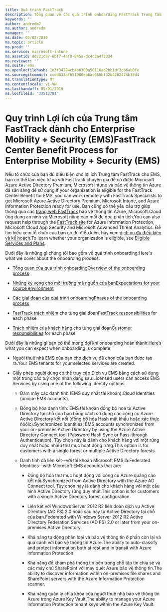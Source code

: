 ```yaml
---
title: Quá trình FastTrack
description: Tổng quan về các quá trình onboarding FastTrack Trung tâm lợi ích
keywords: ''
author: andredm7
ms.author: andredm
manager: ''
ms.date: 05/02/2019
ms.topic: article
ms.prod: ''
ms.service: microsoft-intune
ms.assetid: dd221c87-6bf7-4af8-845a-dc4c3a4f2334
ms.reviewer: ''
ms.suite: ems
ms.openlocfilehash: 1e3f34284cb4b6300a50116ad2bb1df3cb6ab0fe
ms.sourcegitcommit: ccdd833af651980ea6ac655bf32b4262474b35d4
ms.translationtype: MT
ms.contentlocale: vi-VN
ms.lasthandoff: 05/01/2019
ms.locfileid: "33513781"
---
```

# <a name="fasttrack-center-benefit-process-for-enterprise-mobility--security-ems"></a><span data-ttu-id="e2be1-103">Quy trình Lợi ích của Trung tâm FastTrack dành cho Enterprise Mobility + Security (EMS)</span><span class="sxs-lookup"><span data-stu-id="e2be1-103">FastTrack Center Benefit Process for Enterprise Mobility + Security (EMS)</span></span>
<span data-ttu-id="e2be1-104">Nếu tổ chức của bạn đủ điều kiện cho lợi ích Trung tâm FastTrack cho EMS, bạn có thể làm việc từ xa với FastTrack chuyên gia để có được Microsoft Azure Active Directory Premium, Microsoft Intune và bảo vệ thông tin Azure đã sẵn sàng để sử dụng.</span><span class="sxs-lookup"><span data-stu-id="e2be1-104">If your organization is eligible for the FastTrack Center Benefit for EMS, you can work remotely with FastTrack Specialists to get Microsoft Azure Active Directory Premium, Microsoft Intune, and Azure Information Protection ready for use.</span></span> <span data-ttu-id="e2be1-105">Bạn cũng có thể yêu cầu trợ giúp thông qua các [trang web FastTrack](https://www.microsoft.com/fasttrack/microsoft-365/ems) bảo vệ thông tin Azure, Microsoft Cloud ứng dụng an ninh và Microsoft nâng cao mối đe dọa phân tích.</span><span class="sxs-lookup"><span data-stu-id="e2be1-105">You can also request help through the [FastTrack site](https://www.microsoft.com/fasttrack/microsoft-365/ems) for Azure Information Protection, Microsoft Cloud App Security and Microsoft Advanced Threat Analytics.</span></span> <span data-ttu-id="e2be1-106">Để tìm hiểu xem tổ chức của bạn có đủ điều kiện, hãy xem [dịch vụ đủ điều kiện và kế hoạch](M365-eligible-services-and-plans.md).</span><span class="sxs-lookup"><span data-stu-id="e2be1-106">To learn whether your organization is eligible, see [Eligible Services and Plans](M365-eligible-services-and-plans.md).</span></span>


<span data-ttu-id="e2be1-107">Dưới đây là những gì chúng tôi bao gồm về quá trình onboarding:</span><span class="sxs-lookup"><span data-stu-id="e2be1-107">Here's what we cover about the onboarding process:</span></span>

-   [<span data-ttu-id="e2be1-108">Tổng quan của quá trình onboarding</span><span class="sxs-lookup"><span data-stu-id="e2be1-108">Overview of the onboarding process</span></span>](EMS-fasttrack-benefit-overview.md)

-   [<span data-ttu-id="e2be1-109">Những kỳ vọng cho môi trường mã nguồn của bạn</span><span class="sxs-lookup"><span data-stu-id="e2be1-109">Expectations for your source environment</span></span>](EMS-source-environment-expectations.md)

-   [<span data-ttu-id="e2be1-110">Các giai đoạn của quá trình onboarding</span><span class="sxs-lookup"><span data-stu-id="e2be1-110">Phases of the onboarding process</span></span>](EMS-onboarding-phases.md)

-   <span data-ttu-id="e2be1-111">[FastTrack trách nhiệm](EMS-fasttrack-responsibilities.md) cho từng giai đoạn</span><span class="sxs-lookup"><span data-stu-id="e2be1-111">[FastTrack responsibilities](EMS-fasttrack-responsibilities.md) for each phase</span></span>

-   <span data-ttu-id="e2be1-112">[Trách nhiệm của khách hàng](EMS-your-responsibilities.md) cho từng giai đoạn</span><span class="sxs-lookup"><span data-stu-id="e2be1-112">[Customer responsibilities](EMS-your-responsibilities.md) for each phase</span></span>

<span data-ttu-id="e2be1-113">Dưới đây là những gì bạn có thể mong đợi khi onboarding hoàn thành:</span><span class="sxs-lookup"><span data-stu-id="e2be1-113">Here’s what you can expect when onboarding is complete:</span></span>

-   <span data-ttu-id="e2be1-114">Người thuê nhà EMS của bạn cho dịch vụ đã chọn của bạn được tạo ra.</span><span class="sxs-lookup"><span data-stu-id="e2be1-114">Your EMS tenants for your selected services are created.</span></span>

-   <span data-ttu-id="e2be1-115">Giấy phép người dùng có thể truy cập Dịch vụ EMS bằng cách sử dụng một trong các tuỳ chọn nhận dạng sau:</span><span class="sxs-lookup"><span data-stu-id="e2be1-115">Licensed users can access EMS Services by using one of the following identity options:</span></span>

    -   <span data-ttu-id="e2be1-116">Đám mây các danh tính (EMS duy nhất tài khoản).</span><span class="sxs-lookup"><span data-stu-id="e2be1-116">Cloud Identities (unique EMS accounts).</span></span>

    -   <span data-ttu-id="e2be1-117">Đồng bộ hóa danh tính: EMS tài khoản đồng bộ hoá từ Active Directory tại chỗ của bạn bằng cách sử dụng các công cụ Azure Active Directory kết nối (đồng bộ hóa Hash mật khẩu hoặc xác thực ñöôïc).</span><span class="sxs-lookup"><span data-stu-id="e2be1-117">Synchronized Identities: EMS accounts synchronized from your on-premises Active Directory by using the Azure Active Directory Connect tool (Password Hash Sync or Pass-through Authentication).</span></span> <span data-ttu-id="e2be1-118">Tùy chọn này là dành cho khách hàng với một rừng duy nhất hoặc nhiều thư mục hoạt động rừng.</span><span class="sxs-lookup"><span data-stu-id="e2be1-118">This option is for customers with a single forest or multiple Active Directory forests.</span></span>

    -   <span data-ttu-id="e2be1-119">Danh tính đã liên kết--với tài khoản Microsoft EMS là:</span><span class="sxs-lookup"><span data-stu-id="e2be1-119">Federated Identities--with Microsoft EMS accounts that are:</span></span>

        -   <span data-ttu-id="e2be1-120">Đồng bộ hóa thư mục hoạt động với công cụ Azure quảng cáo kết nối.</span><span class="sxs-lookup"><span data-stu-id="e2be1-120">Synchronized from Active Directory with the Azure AD Connect tool.</span></span> <span data-ttu-id="e2be1-121">Tùy chọn này là dành cho khách hàng với một cấu hình Active Directory rừng duy nhất.</span><span class="sxs-lookup"><span data-stu-id="e2be1-121">This option is for customers with a single Active Directory forest configuration.</span></span>

        -   <span data-ttu-id="e2be1-122">Liên kết với Windows Server 2012 R2 liên đoàn dịch vụ Active Directory (AD FS) 2.0 hoặc sau này từ Active Directory tại chỗ của bạn.</span><span class="sxs-lookup"><span data-stu-id="e2be1-122">Federated with Windows Server 2012 R2 Active Directory Federation Services (AD FS) 2.0 or later from your on-premises Active Directory.</span></span>

        -   <span data-ttu-id="e2be1-123">Khả năng tự động phân loại và bảo vệ thông tin ở phần còn lại và quá cảnh với bảo vệ thông tin Azure.</span><span class="sxs-lookup"><span data-stu-id="e2be1-123">The ability to auto-classify and protect information both at rest and in transit with Azure Information Protection.</span></span> 

        -   <span data-ttu-id="e2be1-124">Khả năng để khám phá thông tin bên trong chỗ tập tin chia sẻ và các máy chủ SharePoint với máy quét Azure bảo vệ thông tin.</span><span class="sxs-lookup"><span data-stu-id="e2be1-124">The ability to discover information within on-premises file shares and SharePoint servers with the Azure Information Protection scanner.</span></span> 

        -   <span data-ttu-id="e2be1-125">Khả năng quản lý chìa khóa của người thuê nhà bảo vệ thông tin Azure trong Azure Key Vault.</span><span class="sxs-lookup"><span data-stu-id="e2be1-125">The ability to manage your Azure Information Protection tenant keys within the Azure Key Vault.</span></span> 
